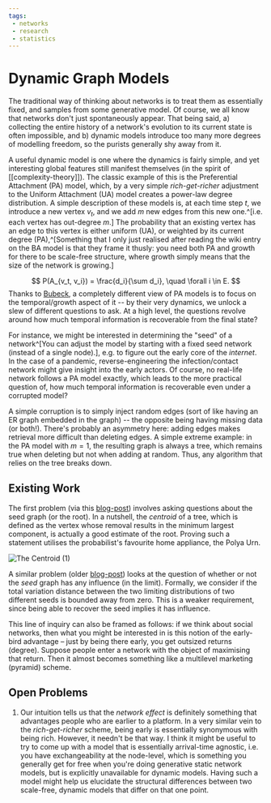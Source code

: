 ```yaml
---
tags:
 - networks
 - research
 - statistics
---
```


# Dynamic Graph Models

The traditional way of thinking about networks is to treat them as essentially fixed, and samples from some generative model. Of course, we all know that networks don't just spontaneously appear. That being said, a) collecting the entire history of a network's evolution to its current state is often impossible, and b) dynamic models introduce too many more degrees of modelling freedom, so the purists generally shy away from it.

A useful dynamic model is one where the dynamics is fairly simple, and yet interesting global features still manifest themselves (in the spirit of [[complexity-theory]]). The classic example of this is the Preferential Attachment (PA) model, which, by a very simple *rich-get-richer* adjustment to the Uniform Attachment (UA) model creates a power-law degree distribution. A simple description of these models is, at each time step $t$, we introduce a new vertex $v_t$, and we add $m$ new edges from this new one.^[i.e. each vertex has out-degree $m$.] The probability that an existing vertex has an edge to this vertex is either uniform (UA), or weighted by its current degree (PA),^[Something that I only just realised after reading the wiki entry on the BA model is that they frame it thusly: you need both PA and growth for there to be scale-free structure, where growth simply means that the size of the network is growing.]

$$
P(A_{v_t, v_i}) = \frac{d_i}{\sum d_i}, \quad \forall i \in E.
$$
Thanks to [Bubeck](https://blogs.princeton.edu/imabandit/2014/03/30/on-the-influence-of-the-seed-graph-in-the-preferential-attachment-model/), a completely different view of PA models is to focus on the temporal/growth aspect of it -- by their very dynamics, we unlock a slew of different questions to ask. At a high level, the questions revolve around how much temporal information is recoverable from the final state?

For instance, we might be interested in determining the "seed" of a network^[You can adjust the model by starting with a fixed seed network (instead of a single node).], e.g. to figure out the early core of the *internet*. In the case of a pandemic, reverse-engineering the infection/contact network might give insight into the early actors. Of course, no real-life network follows a PA model exactly, which leads to the more practical question of, how much temporal information is recoverable even under a corrupted model?

A simple corruption is to simply inject random edges (sort of like having an ER graph embedded in the graph) -- the opposite being having missing data (or both!). There's probably an asymmetry here: adding edges makes retrieval more difficult than deleting edges. A simple extreme example: in the PA model with $m=1$, the resulting graph is always a tree, which remains true when deleting but not when adding at random. Thus, any algorithm that relies on the tree breaks down.

## Existing Work

The first problem (via this [blog-post](https://blogs.princeton.edu/imabandit/2017/01/01/guest-post-by-miklos-racz-confidence-sets-for-the-root-in-uniform-and-preferential-attachment-trees/)) involves asking questions about the seed graph (or the root). In a nutshell, the *centroid* of a tree, which is defined as the vertex whose removal results in the minimum largest component, is actually a good estimate of the root. Proving such a statement utilises the probabilist's favourite home appliance, the Polya Urn.

![The Centroid (1)](https://blogs.princeton.edu/imabandit/wp-content/uploads/sites/122/2017/01/polya_blog-768x459.png)

A similar problem (older [blog-post](https://blogs.princeton.edu/imabandit/2014/03/30/on-the-influence-of-the-seed-graph-in-the-preferential-attachment-model/)) looks at the question of whether or not the *seed* graph has any influence (in the limit). Formally, we consider if the total variation distance between the two limiting distributions of two different seeds is bounded away from zero. This is a weaker requirement, since being able to recover the seed implies it has influence.

This line of inquiry can also be framed as follows: if we think about social networks, then what you might be interested in is this notion of the early-bird advantage – just by being there early, you get outsized returns (degree). Suppose people enter a network with the object of maximising that return. Then it almost becomes something like a multilevel marketing (pyramid) scheme.

## Open Problems

1. Our intuition tells us that the *network effect* is definitely something that advantages people who are earlier to a platform. In a very similar vein to the *rich-get-richer* scheme, being early is essentially synonymous with being rich. However, it needn't be that way. I think it might be useful to try to come up with a model that is essentially arrival-time agnostic, i.e. you have exchangeability at the node-level, which is something you generally get for free when you're doing generative static network models, but is explicitly unavailable for dynamic models. Having such a model might help us elucidate the structural differences between two scale-free, dynamic models that differ on that one point.
